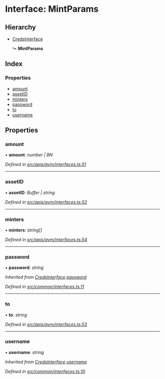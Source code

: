 # Interface: MintParams

## Hierarchy

- [CredsInterface](common_interfaces.credsinterface)

  ↳ **MintParams**

## Index

### Properties

- [amount](avm_interfaces.mintparams#amount)
- [assetID](avm_interfaces.mintparams#assetid)
- [minters](avm_interfaces.mintparams#minters)
- [password](avm_interfaces.mintparams#password)
- [to](avm_interfaces.mintparams#to)
- [username](avm_interfaces.mintparams#username)

## Properties

### amount

• **amount**: _number | BN_

_Defined in [src/apis/avm/interfaces.ts:51](https://github.com/chain4travel/caminojs/blob/3883166/src/apis/avm/interfaces.ts#L51)_

---

### assetID

• **assetID**: _Buffer | string_

_Defined in [src/apis/avm/interfaces.ts:52](https://github.com/chain4travel/caminojs/blob/3883166/src/apis/avm/interfaces.ts#L52)_

---

### minters

• **minters**: _string[]_

_Defined in [src/apis/avm/interfaces.ts:54](https://github.com/chain4travel/caminojs/blob/3883166/src/apis/avm/interfaces.ts#L54)_

---

### password

• **password**: _string_

_Inherited from [CredsInterface](common_interfaces.credsinterface).[password](common_interfaces.credsinterface#password)_

_Defined in [src/common/interfaces.ts:11](https://github.com/chain4travel/caminojs/blob/3883166/src/common/interfaces.ts#L11)_

---

### to

• **to**: _string_

_Defined in [src/apis/avm/interfaces.ts:53](https://github.com/chain4travel/caminojs/blob/3883166/src/apis/avm/interfaces.ts#L53)_

---

### username

• **username**: _string_

_Inherited from [CredsInterface](common_interfaces.credsinterface).[username](common_interfaces.credsinterface#username)_

_Defined in [src/common/interfaces.ts:10](https://github.com/chain4travel/caminojs/blob/3883166/src/common/interfaces.ts#L10)_
